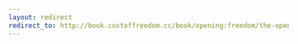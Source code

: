 ```yaml
---
layout: redirect
redirect_to: http://book.costoffreedom.cc/book/opening:freedom/the-open-world.html
---
```

